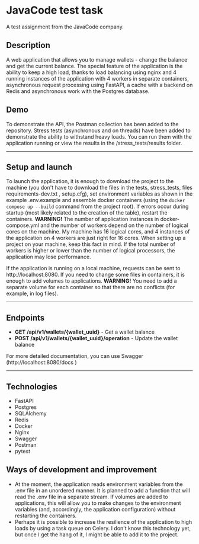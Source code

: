 # JavaCode test task
A test assignment from the JavaCode company.

## Description
A web application that allows you to manage wallets - change the balance and get the current balance. The special feature of the application is the ability to keep a high load, thanks to load balancing using nginx and 4 running instances of the application with 4 workers in separate containers, asynchronous request processing using FastAPI, a cache with a backend on Redis and asynchronous work with the Postgres database.

## Demo

To demonstrate the API, the Postman collection has been added to the repository. Stress tests (asynchronous and on threads) have been added to demonstrate the ability to withstand heavy loads. You can run them with the application running or view the results in the /stress_tests/results folder.

---
## Setup and launch

To launch the application, it is enough to download the project to the machine (you don't have to download the files in the tests, stress_tests, files requirements-dev.txt , setup.cfg), set environment variables as shown in the example .env.example and assemble docker containers (using the ```docker compose up --build``` command from the project root). If errors occur during startup (most likely related to the creation of the table), restart the containers. **WARNING!** The number of application instances in docker-compose.yml and the number of workers depend on the number of logical cores on the machine. My machine has 16 logical cores, and 4 instances of the application on 4 workers are just right for 16 cores. When setting up a project on your machine, keep this fact in mind. If the total number of workers is higher or lower than the number of logical processors, the application may lose performance.

If the application is running on a local machine, requests can be sent to http://localhost:8080.
If you need to change some files in containers, it is enough to add volumes to applications. **WARNING!** You need to add a separate volume for each container so that there are no conflicts (for example, in log files).
___

## Endpoints

- **GET /api/v1/wallets/{wallet_uuid}** - Get a wallet balance
- **POST /api/v1/wallets/{wallet_uuid}/operation** - Update the wallet balance

For more detailed documentation, you can use Swagger (http://localhost:8080/docs )
___

## Technologies
- FastAPI
- Postgres
- SQLAlchemy
- Redis
- Docker
- Nginx
- Swagger
- Postman
- pytest

## Ways of development and improvement

- At the moment, the application reads environment variables from the .env file in an unordered manner. It is planned to add a function that will read the .env file in a separate stream. If volumes are added to applications, this will allow you to make changes to the environment variables (and, accordingly, the application configuration) without restarting the containers.
- Perhaps it is possible to increase the resilience of the application to high loads by using a task queue on Celery. I don't know this technology yet, but once I get the hang of it, I might be able to add it to the project.
